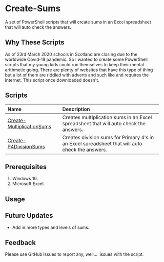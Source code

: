 # Create-Sums
A set of PowerShell scripts that will create sums in an Excel spreadsheet that will auto check the answers.

## Why These Scripts

As of 23rd March 2020 schools in Scotland are closing due to the worldwide Covid-19 pandemic. So I wanted to create some PowerShell scripts that my young kids could run themselves to keep their mental arithmetic going. There are plenty of websites that have this type of thing but a lot of them are riddled with adverts and such like and requires the internet. This script once downloaded doesn't. 

## Scripts

| Name | Description |
| :--- | :---|
| [Create-MultiplicationSums](https://github.com/gordonrankine/create-sums/tree/master/create-multiplicationsums) | Creates multiplication sums in an Excel spreadsheet that will auto check the answers. |
| [Create-P4DivisionSums](https://github.com/gordonrankine/create-sums/tree/master/create-p4divisionsums) | Creates division sums for Primary 4's in an Excel spreadsheet that will auto check the answers. |

## Prerequisites

1. Windows 10.
2. Microsoft Excel.

## Usage

## Future Updates

- Add in more types and levels of sums.

## Feedback

Please use GitHub Issues to report any, well.... issues with the script.
